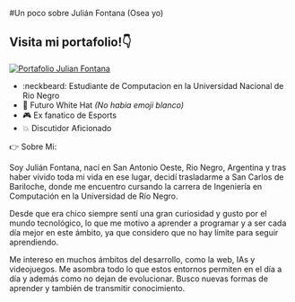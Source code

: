 #Un poco sobre Julián Fontana (Osea yo)

## Visita mi portafolio!👇
[![Portafolio Julian Fontana](https://i.ibb.co/Cv5Fwyz/portafolio.png)](https://julian-fontana.me)

- :neckbeard: Estudiante de Computacion en la Universidad Nacional de Rio Negro
- :tophat: Futuro White Hat *(No habia emoji blanco)*
- :video_game: Ex fanatico de Esports
- :collision: Discutidor Aficionado

👉 Sobre Mi:

Soy Julián Fontana, nací en San Antonio Oeste, Rio Negro, Argentina y tras haber vivido toda mi vida en ese lugar, decidí trasladarme a San Carlos de Bariloche, donde me encuentro cursando la carrera de Ingeniería en Computación en la Universidad de Río Negro.

Desde que era chico siempre sentí una gran curiosidad y gusto por el mundo tecnológico, lo que me motivo a aprender a programar y a ser cada día mejor en este ámbito, ya que considero que no hay límite para seguir aprendiendo.

Me intereso en muchos ámbitos del desarrollo, como la web, IAs y videojuegos. Me asombra todo lo que estos entornos permiten en el día a día y además como no dejan de evolucionar. Busco nuevas formas de aprender y también de transmitir conocimiento.


